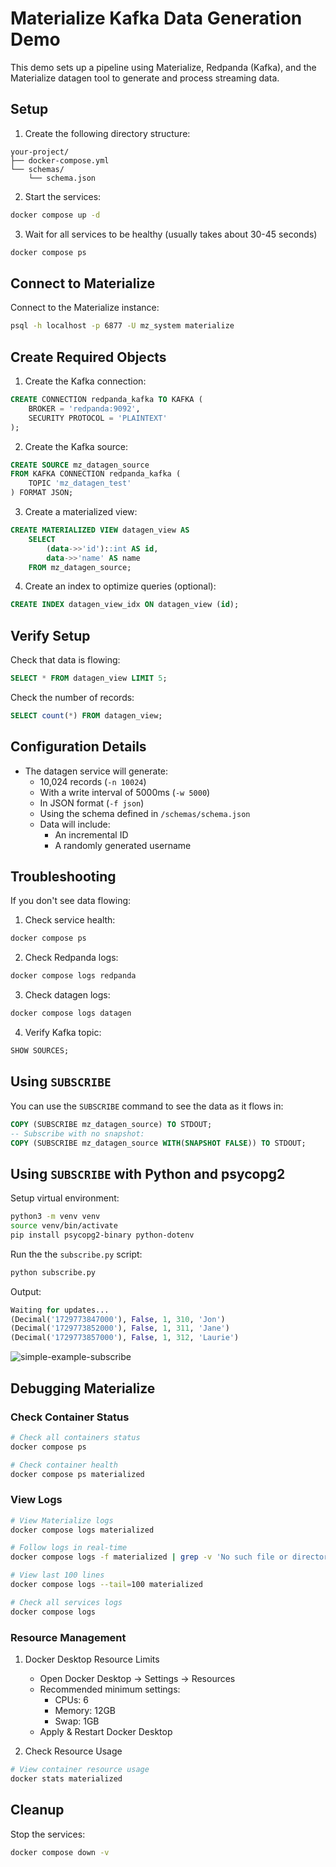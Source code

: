 # Materialize Kafka Data Generation Demo

This demo sets up a pipeline using Materialize, Redpanda (Kafka), and the Materialize datagen tool to generate and process streaming data.

## Setup

1. Create the following directory structure:
```
your-project/
├── docker-compose.yml
└── schemas/
    └── schema.json
```

2. Start the services:
```bash
docker compose up -d
```

3. Wait for all services to be healthy (usually takes about 30-45 seconds)
```bash
docker compose ps
```

## Connect to Materialize

Connect to the Materialize instance:
```bash
psql -h localhost -p 6877 -U mz_system materialize
```

## Create Required Objects

1. Create the Kafka connection:
```sql
CREATE CONNECTION redpanda_kafka TO KAFKA (
    BROKER = 'redpanda:9092',
    SECURITY PROTOCOL = 'PLAINTEXT'
);
```

2. Create the Kafka source:
```sql
CREATE SOURCE mz_datagen_source
FROM KAFKA CONNECTION redpanda_kafka (
    TOPIC 'mz_datagen_test'
) FORMAT JSON;
```

3. Create a materialized view:
```sql
CREATE MATERIALIZED VIEW datagen_view AS
    SELECT
        (data->>'id')::int AS id,
        data->>'name' AS name
    FROM mz_datagen_source;
```

4. Create an index to optimize queries (optional):
```sql
CREATE INDEX datagen_view_idx ON datagen_view (id);
```

## Verify Setup

Check that data is flowing:
```sql
SELECT * FROM datagen_view LIMIT 5;
```

Check the number of records:
```sql
SELECT count(*) FROM datagen_view;
```

## Configuration Details

- The datagen service will generate:
  - 10,024 records (`-n 10024`)
  - With a write interval of 5000ms (`-w 5000`)
  - In JSON format (`-f json`)
  - Using the schema defined in `/schemas/schema.json`
  - Data will include:
    - An incremental ID
    - A randomly generated username

## Troubleshooting

If you don't see data flowing:
1. Check service health:
```bash
docker compose ps
```

2. Check Redpanda logs:
```bash
docker compose logs redpanda
```

3. Check datagen logs:
```bash
docker compose logs datagen
```

4. Verify Kafka topic:
```sql
SHOW SOURCES;
```

## Using `SUBSCRIBE`

You can use the `SUBSCRIBE` command to see the data as it flows in:
```sql
COPY (SUBSCRIBE mz_datagen_source) TO STDOUT;
-- Subscribe with no snapshot:
COPY (SUBSCRIBE mz_datagen_source WITH(SNAPSHOT FALSE)) TO STDOUT;
```

## Using `SUBSCRIBE` with Python and psycopg2

Setup virtual environment:
```bash
python3 -m venv venv
source venv/bin/activate
pip install psycopg2-binary python-dotenv
```

Run the the `subscribe.py` script:
```bash
python subscribe.py
```

Output:

```py
Waiting for updates...
(Decimal('1729773847000'), False, 1, 310, 'Jon')
(Decimal('1729773852000'), False, 1, 311, 'Jane')
(Decimal('1729773857000'), False, 1, 312, 'Laurie')
```

![simple-example-subscribe](https://github.com/user-attachments/assets/6c92dc54-3cae-4605-ab2a-2885dad0bb86)

## Debugging Materialize

### Check Container Status
```bash
# Check all containers status
docker compose ps

# Check container health
docker compose ps materialized
```

### View Logs
```bash
# View Materialize logs
docker compose logs materialized

# Follow logs in real-time
docker compose logs -f materialized | grep -v 'No such file or directory'

# View last 100 lines
docker compose logs --tail=100 materialized

# Check all services logs
docker compose logs
```

### Resource Management
1. Docker Desktop Resource Limits
   - Open Docker Desktop → Settings → Resources
   - Recommended minimum settings:
     - CPUs: 6
     - Memory: 12GB
     - Swap: 1GB
   - Apply & Restart Docker Desktop

2. Check Resource Usage
```bash
# View container resource usage
docker stats materialized
```

## Cleanup

Stop the services:
```bash
docker compose down -v
```
